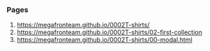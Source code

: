 ### Pages

1. <https://megafronteam.github.io/0002T-shirts/>
2. <https://megafronteam.github.io/0002T-shirts/02-first-collection>
3. <https://megafronteam.github.io/0002T-shirts/00-modal.html>
